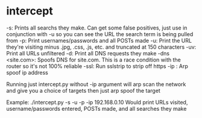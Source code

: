 intercept
========

-s: Prints all searchs they make. Can get some false positives, just use in conjunction with -u so you can see the URL the search term is being pulled from
-p: Print usernames/passwords and all POSTs made
-u: Print the URL they're visiting minus .jpg, .css, .js, etc. and truncated at 150 characters
-uv: Print all URLs unfiltered
-d: Print all DNS requests they make
-dns <site.com>: Spoofs DNS for site.com. This is a race condition with the router so it's not 100% reliable
-ssl: Run sslstrip to strip off https
-ip <ip address>: Arp spoof ip address

Running just intercept.py without -ip argument will arp scan the network and give you a choice of targets then just arp spoof the target

Example:
./intercept.py -s -u -p -ip 192.168.0.10
Would print URLs visited, username/passwords entered, POSTs made, and all searches they make
